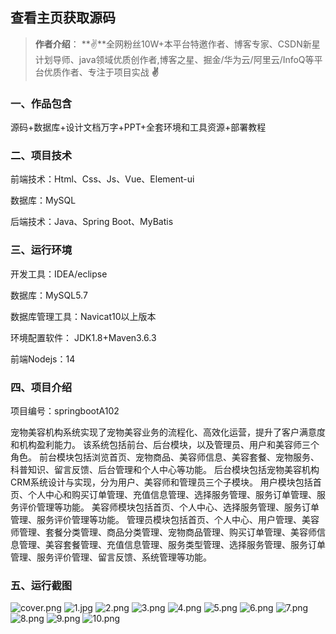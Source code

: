  
## 查看主页获取源码

> **作者介绍**： **✌**全网粉丝10W+本平台特邀作者、博客专家、CSDN新星计划导师、java领域优质创作者,博客之星、掘金/华为云/阿里云/InfoQ等平台优质作者、专注于项目实战 **✌**

  

### 一、作品包含

源码+数据库+设计文档万字+PPT+全套环境和工具资源+部署教程

### 二、项目技术

前端技术：Html、Css、Js、Vue、Element-ui

数据库：MySQL

后端技术：Java、Spring Boot、MyBatis

  

### 三、运行环境

开发工具：IDEA/eclipse

数据库：MySQL5.7

数据库管理工具：Navicat10以上版本

环境配置软件： JDK1.8+Maven3.6.3

前端Nodejs：14

  

### 四、项目介绍
项目编号：springbootA102

宠物美容机构系统实现了宠物美容业务的流程化、高效化运营，提升了客户满意度和机构盈利能力。
该系统包括前台、后台模块，以及管理员、用户和美容师三个角色。
前台模块包括浏览首页、宠物商品、美容师信息、美容套餐、宠物服务、科普知识、留言反馈、后台管理和个人中心等功能。
后台模块包括宠物美容机构CRM系统设计与实现，分为用户、美容师和管理员三个子模块。
用户模块包括首页、个人中心和购买订单管理、充值信息管理、选择服务管理、服务订单管理、服务评价管理等功能。
美容师模块包括首页、个人中心、选择服务管理、服务订单管理、服务评价管理等功能。
管理员模块包括首页、个人中心、用户管理、美容师管理、套餐分类管理、商品分类管理、宠物商品管理、购买订单管理、美容师信息管理、美容套餐管理、充值信息管理、服务类型管理、选择服务管理、服务订单管理、服务评价管理、留言反馈、系统管理等功能。

### 五、运行截图
![cover.png](./cover.png)
![1.jpg](./1.jpg)
![2.png](./2.png)
![3.png](./3.png)
![4.png](./4.png)
![5.png](./5.png)
![6.png](./6.png)
![7.png](./7.png)
![8.png](./8.png)
![9.png](./9.png)
![10.png](./10.png)




  
